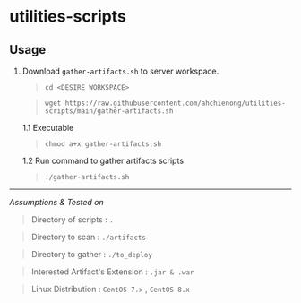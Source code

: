 # utilities-scripts

## Usage

1. Download `gather-artifacts.sh` to server workspace.

    > `cd <DESIRE WORKSPACE>`

    > `wget https://raw.githubusercontent.com/ahchienong/utilities-scripts/main/gather-artifacts.sh`

    1.1 Executable
    
    > `chmod a+x gather-artifacts.sh`
    
    1.2 Run command to gather artifacts scripts

    > `./gather-artifacts.sh`

----

_Assumptions & Tested on_

> Directory of scripts : `.`

> Directory to scan : `./artifacts`

> Directory to gather : `./to_deploy`

> Interested Artifact's Extension : `.jar & .war`

> Linux Distribution : `CentOS 7.x` , `CentOS 8.x`
